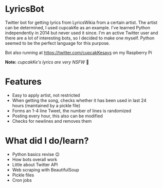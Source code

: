 # LyricsBot
Twitter bot for getting lyrics from LyricsWikia from a certain artist. The artist can be determined, I used cupcakKe as an example. I've learned Python independently in 2014 but never used it since. I'm an active Twitter user and there are a lot of interesting bots, so I decided to make one myself. Python seemed to be the perfect language for this purpose.

Bot also running at https://twitter.com/cupcakKesays on my Raspberry Pi

**Note:** *cupcakKe's lyrics are very NSFW* 👀

# Features
  - Easy to apply artist, not restricted
  - When getting the song, checks whether it has been used in last 24 hours (maintained by a pickle file)
  - Forms an 1-4 line Tweet, the number of lines is randomized
  - Posting every hour, this also can be modified
  - Checks for newlines and removes them
  
 # What did I do/learn?
  - Python basics revise 😉
  - How bots overall work
  - Little about Twitter API
  - Web scraping with BeautifulSoup
  - Pickle files
  - Cron jobs
